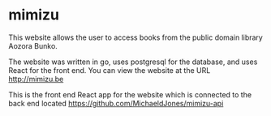 # mimizu

This website allows the user to access books from the public domain library Aozora Bunko.

The website was written in go, uses postgresql for the database, and uses React for the front end. You can view the website at the URL http://mimizu.be

This is the front end React app for the website which is connected to the back end located https://github.com/MichaeldJones/mimizu-api